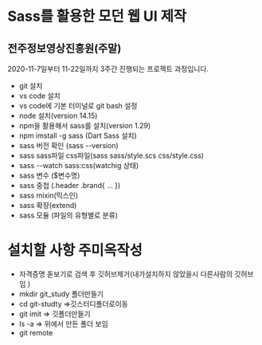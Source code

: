 # Sass를 활용한 모던 웹 UI 제작
## 전주정보영상진흥원(주말)

2020-11-7일부터 11-22일까지 3주간 진행되는 프로젝트 과정입니다.

- git 설치
- vs code 설치
- vs code에 기본 터미널로 git bash 설정 
- node 설치(version 14.15)
- npm을 활용해서 sass를 설치(version 1.29)
- npm imstall -g sass (Dart Sass 설치)
- sass 버전 확인 (sass --version)
- sass  sass파일 css파일(sass sass/style.scs css/style.css)
- sass --watch sass:css(watchig 상태)
- sass 변수 ($변수명)
- sass 중첩 (.header .brand{ ... })
- sass mixin(믹스인)
- sass 확장(extend)
- sass 모듈 (파일의 유형별로 분류)


# 설치할 사항 주미옥작성
- 자격증명 돋보기로 검색 후 깃허브제거(내가설치하지 않았을시 다른사람의 깃허브임 )
- mkdir git_study 폴더만들기
- cd git-studty  =>깃스터디폴더로이동
- git imit   => 깃폴더만들기
- ls -a     => 위에서 만든 폴더 보임
- git remote